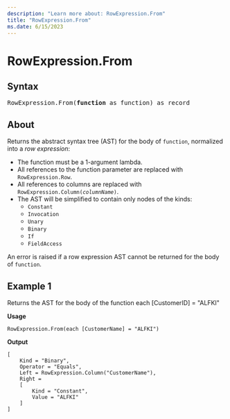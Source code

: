 ```yaml
---
description: "Learn more about: RowExpression.From"
title: "RowExpression.From"
ms.date: 6/15/2023
---
```

# RowExpression.From

## Syntax

<pre>
RowExpression.From(<b>function</b> as function) as record
</pre>  

## About

Returns the abstract syntax tree (AST) for the body of `function`, normalized into a _row expression_:

* The function must be a 1-argument lambda.
* All references to the function parameter are replaced with `RowExpression.Row`.
* All references to columns are replaced with <code>RowExpression.Column(_columnName_)</code>.
* The AST will be simplified to contain only nodes of the kinds:
  * `Constant`
  * `Invocation`
  * `Unary`
  * `Binary`
  * `If`
  * `FieldAccess`

An error is raised if a row expression AST cannot be returned for the body of `function`.
  
## Example 1

Returns the AST for the body of the function each [CustomerID] = "ALFKI"

**Usage**
  
```powerquery-m
RowExpression.From(each [CustomerName] = "ALFKI")  
```  

**Output**

```powerquery-m
[
    Kind = "Binary",
    Operator = "Equals",
    Left = RowExpression.Column("CustomerName"),
    Right =
    [
        Kind = "Constant",
        Value = "ALFKI"
    ]
]
```
